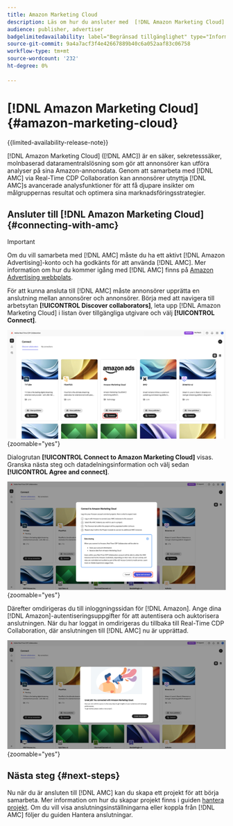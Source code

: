 ```yaml
---
title: Amazon Marketing Cloud
description: Läs om hur du ansluter med  [!DNL Amazon Marketing Cloud]  i Real-Time CDP Collaboration.
audience: publisher, advertiser
badgelimitedavailability: label="Begränsad tillgänglighet" type="Informative" url="https://helpx.adobe.com/se/legal/product-descriptions/real-time-customer-data-platform-collaboration.html newtab=true"
source-git-commit: 9a4a7acf3f4e42667889b40c6a052aaf83c06758
workflow-type: tm+mt
source-wordcount: '232'
ht-degree: 0%

---
```


# [!DNL Amazon Marketing Cloud] {#amazon-marketing-cloud}

{{limited-availability-release-note}}

[!DNL Amazon Marketing Cloud] ([!DNL AMC]) är en säker, sekretesssäker, molnbaserad dataramentralslösning som gör att annonsörer kan utföra analyser på sina Amazon-annonsdata. Genom att samarbeta med [!DNL AMC] via Real-Time CDP Collaboration kan annonsörer utnyttja [!DNL AMC]s avancerade analysfunktioner för att få djupare insikter om målgruppernas resultat och optimera sina marknadsföringsstrategier.

## Ansluter till [!DNL Amazon Marketing Cloud] {#connecting-with-amc}

>[!IMPORTANT]
>
>Om du vill samarbeta med [!DNL AMC] måste du ha ett aktivt [!DNL Amazon Advertising]-konto och ha godkänts för att använda [!DNL AMC]. Mer information om hur du kommer igång med [!DNL AMC] finns på [Amazon Advertising webbplats](https://advertising.amazon.com/en/blog/amazon-marketing-cloud-now-available-in-the-us).

För att kunna ansluta till [!DNL AMC] måste annonsörer upprätta en anslutning mellan annonsörer och annonsörer. Börja med att navigera till arbetsytan **[!UICONTROL Discover collaborators]**, leta upp [!DNL Amazon Marketing Cloud] i listan över tillgängliga utgivare och välj **[!UICONTROL Connect]**.

![Arbetsytan Identifiera medarbetare med alternativet [!DNL Amazon Marketing Cloud] Anslut markerat.](/help/assets/connect/advertising-platforms/amc-discover-collaborators.png){zoomable="yes"}

Dialogrutan **[!UICONTROL Connect to Amazon Marketing Cloud]** visas. Granska nästa steg och datadelningsinformation och välj sedan **[!UICONTROL Agree and connect]**.

![Dialogrutan Anslut till [!DNL Amazon Marketing Cloud] med knappen Godkänn och Anslut markerad.](/help/assets/connect/advertising-platforms/connect-to-amc.png){zoomable="yes"}

Därefter omdirigeras du till inloggningssidan för [!DNL Amazon]. Ange dina [!DNL Amazon]-autentiseringsuppgifter för att autentisera och auktorisera anslutningen. När du har loggat in omdirigeras du tillbaka till Real-Time CDP Collaboration, där anslutningen till [!DNL AMC] nu är upprättad.

![Bekräftelsemeddelande som anger att anslutningen med [!DNL Amazon Marketing Cloud] har upprättats.](/help/assets/connect/advertising-platforms/successful-connection.png){zoomable="yes"}

## Nästa steg {#next-steps}

Nu när du är ansluten till [!DNL AMC] kan du skapa ett projekt för att börja samarbeta. Mer information om hur du skapar projekt finns i guiden [hantera projekt](/help/guide/collaborate/manage-projects.md). Om du vill visa anslutningsinställningarna eller koppla från [!DNL AMC] följer du guiden Hantera anslutningar.
